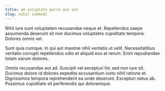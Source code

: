 ```yaml
---
title: ad voluptate porro aut est
slug: nihil commodi
---
```


Nihil iure sunt voluptatem recusandae neque et. Repellendus saepe assumenda deserunt sit non ducimus voluptates cupiditate tempora. Dolores omnis vel.

Sunt quia cumque. In qui aut maxime nihil veritatis ut velit. Necessitatibus veritatis corrupti repellendus odio et aliquid eos at rerum. Enim repudiandae totam earum dolores.

Omnis recusandae aut ad. Suscipit vel excepturi hic sed non iure sit. Ducimus dolore id dolores expedita accusantium iusto nihil ratione et. Dignissimos tempora reprehenderit ea unde deserunt. Excepturi natus ab. Possimus cupiditate sit perferendis qui doloremque.
